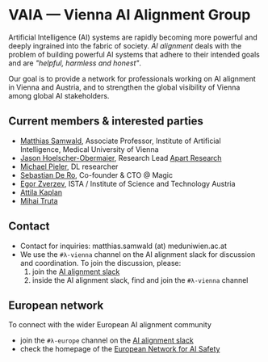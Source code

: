 # VAIA — Vienna AI Alignment Group

Artificial Intelligence (AI) systems are rapidly becoming more powerful and deeply ingrained into the fabric of society. _AI alignment_ deals with the problem of building powerful AI systems that adhere to their intended goals and are _"helpful, harmless and honest"_. 

Our goal is to provide a network for professionals working on AI alignment in Vienna and Austria, and to strengthen the global visibility of Vienna among global AI stakeholders.

## Current members & interested parties
 * [Matthias Samwald](https://samwald.info/), Associate Professor, Institute of Artificial Intelligence, Medical University of Vienna
 * [Jason Hoelscher-Obermaier](https://github.com/jas-ho), Research Lead [Apart Research](https://apartresearch.com/)
 * [Michael Pieler](https://github.com/MicPie), DL researcher
 * [Sebastian De Ro](https://www.linkedin.com/in/sebastiandero/), Co-founder & CTO @ Magic 
 * [Egor Zverzev](https://www.linkedin.com/in/egor-zverev-ai/), ISTA / Institute of Science and Technology Austria
 * [Attila Kaplan](https://www.linkedin.com/in/attila-kaplan/)
 * [Mihai Truta](https://www.linkedin.com/in/mihai-truta-ab28a286/)

## Contact
 * Contact for inquiries: matthias.samwald (at) meduniwien.ac.at
 * We use the `#λ-vienna` channel on the AI alignment slack for discussion and coordination. To join the discussion, please:
    1. join the [AI alignment slack](https://bit.ly/3HiXUrv)
    2. inside the AI alignment slack, find and join the `#λ-vienna` channel

## European network
To connect with the wider European AI alignment community
 * join the `#λ-europe` channel on the [AI alignment slack](https://bit.ly/3HiXUrv)
 * check the homepage of the [European Network for AI Safety](https://enais.co/)
